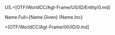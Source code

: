 
US.=[OTF/WorldCC/Agt-Frame/US/ID/Entity/0.md]

Name.Full={Name.Given} {Name.Inc}

=[OTF/WorldCC/Agt-Frame/00/ID/0.md]
